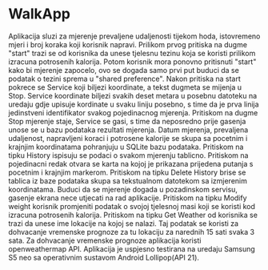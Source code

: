 # WalkApp
Aplikacija sluzi za mjerenje prevaljene udaljenosti tijekom hoda, istovremeno mjeri i broj koraka koji korisnik napravi. 
Prilikom prvog pritiska na dugme "start" trazi se od korisnika da unese tjelesnu tezinu koja se koristi prilikom izracuna
potrosenih kalorija. Potom korisnik mora ponovno pritisnuti "start" kako bi mjerenje zapocelo, ovo se dogada samo prvi put
buduci da se podatak o tezini sprema u "shared preference". Nakon pritiska na start pokrece se Service koji biljezi koordinate,
a tekst dugmeta se mijenja u Stop. Service koordinate biljezi svakih deset metara u posebnu datoteku na uredaju gdje upisuje
kordinate u svaku liniju posebno, s time da je prva linija jedinstveni identifikator svakog pojedinacnog mjerenja. Pritiskom na
dugme Stop mjerenje staje, Service se gasi, s time da neposredno prije gasenja unose se u bazu podataka rezultati mjerenja.
Datum mjerenja, prevaljena udaljenost, napravljeni koraci i potrosene kalorije se skupa sa pocetnim i krajnjim koordinatama 
pohranjuju u SQLite bazu podataka. Pritiskom na tipku History ispisuju se podaci o svakom mjerenju tablicno. Pritiskom na 
pojedinacni redak otvara se karta na kojoj je prikazana prijedena putanja s pocetnim i krajnjim markerom. Pritiskom na tipku 
Delete History brise se tablica iz baze podataka skupa sa tekstualnom datotekom sa izmjerenim koordinatama. Buduci da se mjerenje
dogada u pozadinskom servisu, gasenje ekrana nece utjecati na rad aplikacije. Pritiskom na tipku Modify weight korisnik
promjeniti podatak o svojoj tjelesnoj masi koji se koristi kod izracuna potrosenih kalorija. Pritiskom na tipku Get Weather od 
korisnika se trazi da unese ime lokacije na kojoj se nalazi. Taj podatak se koristi za dohvacanje vremenske prognoze za tu 
lokaciju za narednih 15 sati svaka 3 sata. Za dohvacanje vremenske prognoze aplikacija koristi openweathermap API. 
Aplikacija je uspjesno testirana na uredaju Samsung S5 neo sa operativnim sustavom Android Lollipop(API 21).
